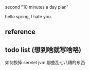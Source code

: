 second "10 minutes a day plan"

hello spring, I hate you.

## reference

## todo list (想到啥就写啥咯)

如何换掉 servlet
jvm 那些乱七八糟的东西
